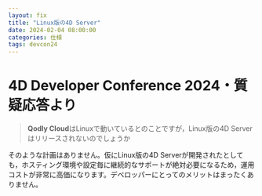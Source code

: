 ```yaml
---
layout: fix
title: "Linux版の4D Server"
date: 2024-02-04 08:00:00
categories: 仕様
tags: devcon24
---
```


# 4D Developer Conference 2024・質疑応答より

> **Qodly Cloud**はLinuxで動いているとのことですが，Linux版の4D Serverはリリースされないのでしょうか

そのような計画はありません。仮にLinux版の4D Serverが開発されたとしても，ホスティング環境や設定毎に継続的なサポートが絶対必要になるため，運用コストが非常に高価になります。デベロッパーにとってのメリットはまったくありません。